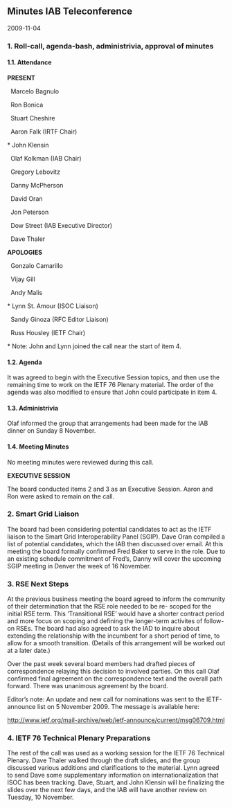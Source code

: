 
Minutes IAB Teleconference
--------------------------


2009-11-04


### 1. Roll-call, agenda-bash, administrivia, approval of minutes


#### 1.1. Attendance


**PRESENT**  

  Marcelo Bagnulo  

  Ron Bonica  

  Stuart Cheshire  

  Aaron Falk (IRTF Chair)


\* John Klensin


  Olaf Kolkman (IAB Chair)  

  Gregory Lebovitz  

  Danny McPherson  

  David Oran  

  Jon Peterson  

  Dow Street (IAB Executive Director)  

  Dave Thaler  

**APOLOGIES**  

  Gonzalo Camarillo  

  Vijay Gill  

  Andy Malis


\* Lynn St. Amour (ISOC Liaison)


  Sandy Ginoza (RFC Editor Liaison)  

  Russ Housley (IETF Chair)


\* Note: John and Lynn joined the call near the start of item 4.


#### 1.2. Agenda


It was agreed to begin with the Executive Session topics, and then use the remaining time to work on the IETF 76 Plenary material. The order of the agenda was also modified to ensure that John could participate in item 4.


#### 1.3. Administrivia


Olaf informed the group that arrangements had been made for the IAB dinner on Sunday 8 November.


#### 1.4. Meeting Minutes


No meeting minutes were reviewed during this call.


**EXECUTIVE SESSION**


The board conducted items 2 and 3 as an Executive Session. Aaron and Ron were asked to remain on the call.


### 2. Smart Grid Liaison


The board had been considering potential candidates to act as the IETF liaison to the Smart Grid Interoperability Panel (SGIP). Dave Oran compiled a list of potential candidates, which the IAB then discussed over email. At this meeting the board formally confirmed Fred Baker to serve in the role. Due to an existing schedule commitment of Fred’s, Danny will cover the upcoming SGIP meeting in Denver the week of 16 November.


### 3. RSE Next Steps


At the previous business meeting the board agreed to inform the community of their determination that the RSE role needed to be re- scoped for the initial RSE term. This ‘Transitional RSE’ would have a shorter contract period and more focus on scoping and defining the longer-term activites of follow-on RSEs. The board had also agreed to ask the IAD to inquire about extending the relationship with the incumbent for a short period of time, to allow for a smooth transition. (Details of this arrangement will be worked out at a later date.)


Over the past week several board members had drafted pieces of correspondence relaying this decision to involved parties. On this call Olaf confirmed final agreement on the correspondence text and the overall path forward. There was unanimous agreement by the board.


Editor’s note: An update and new call for nominations was sent to the IETF-announce list on 5 November 2009. The message is available here:


<http://www.ietf.org/mail-archive/web/ietf-announce/current/msg06709.html>


### 4. IETF 76 Technical Plenary Preparations


The rest of the call was used as a working session for the IETF 76 Technical Plenary. Dave Thaler walked through the draft slides, and the group discussed various additions and clarifications to the material. Lynn agreed to send Dave some supplementary information on internationalization that ISOC has been tracking. Dave, Stuart, and John Klensin will be finalizing the slides over the next few days, and the IAB will have another review on Tuesday, 10 November.


